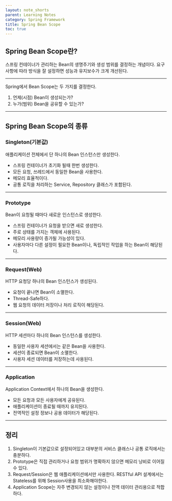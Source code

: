 ```yaml
---
layout: note_shorts
parent: Learning Notes
category: Spring Framework
title: Spring Bean Scope
toc: true
---
```


## Spring Bean Scope란?
스프링 컨테이너가 관리하는 Bean의 생명주기와 생성 범위를 결정하는 개념이다.
요구사항에 따라 방식을 잘 설정하면 성능과 유지보수가 크게 개선된다.

---

Spring에서 Bean Scope는 두 가지를 결정한다.
1. 언제(시점) Bean이 생성되는가?
2. 누가(범위) Bean을 공유할 수 있는가?

---

## Spring Bean Scope의 종류
### Singleton(기본값)
애플리케이션 전체에서 단 하나의 Bean 인스턴스만 생성한다.

- 스프링 컨테이너가 초기화 될때 한번 생성한다.
- 모든 요청, 쓰레드에서 동일한 Bean을 사용한다.
- 메모리 효율적이다.
- 공통 로직을 처리하는 Service, Repository 클래스가 포함된다.

---

### Prototype
Bean이 요청될 때마다 새로운 인스턴스로 생성한다.

- 스프링 컨테이너가 요청을 받으면 새로 생성한다.
- 주로 상태를 가지는 객체에 사용된다.
- 메모리 사용량이 증가될 가능성이 있다.
- 사용자마다 다른 설정이 필요한 Bean이나, 독립적인 작업을 하는 Bean이 해당된다.

---

### Request(Web)
HTTP 요청당 하나의 Bean 인스턴스가 생성된다.

- 요청이 끝나면 Bean이 소멸한다.
- Thread-Safe하다.
- 웹 요청의 데이터 저장이나 처리 로직이 해당된다.

---

### Session(Web)
HTTP 세션마다 하나의 Bean 인스턴스를 생성한다.

- 동일한 사용자 세션에서는 같은 Bean을 사용한다.
- 세션이 종료되면 Bean이 소멸한다.
- 사용자 세션 데이터를 저장하는데 사용된다.


---

### Application
Application Context에서 하나의 Bean을 생성한다.

- 모든 요청과 모든 사용자에게 공유된다.
- 애플리케이션이 종료될 때까지 유지된다.
- 전역적인 설정 정보나 공용 데이터가 해당된다.

---

## 정리
1. Singleton이 기본값으로 설정되어있고 대부분의 서비스 클래스나 공통 로직에서는 충분하다.
2. Prototype은 직접 관리하거나 요청 범위가 명확하지 않으면 메모리 낭비로 이어질 수 있다.
3. Request/Session은 웹 애플리케이션에서만 사용한다. RESTful API 설계에서는 Stateless를 위해 Session사용을 최소화해야한다.
4. Application Scope는 자주 변경되지 않는 설정이나 전역 데이터 관리용으로 적합하다.

